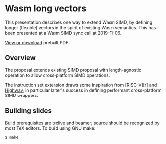 Wasm long vectors
=================

This presentation describes one way to extend Wasm SIMD, by defining longer
(flexible) vectors in the spirit of existing Wasm semantics. This has been
presented at a Wasm SIMD sync call at 2019-11-06.

[View or download][p] prebuilt PDF.

## Overview

The proposal extends existing SIMD proposal with length-agnostic operation to
allow cross-platform SIMD operations.

The instruction set extension draws some inspiration from [RISC-V][r] and
[Highway][h], in particular latter's success in defining performant
cross-platform SIMD wrappers.

## Building slides

Build prerequisites are texlive and beamer; source should be recognized by most
TeX editors. To build using GNU make:

```
$ make
```

[p]: https://penzn.github.io/wasm-long-vectors/
[h]: https://github.com/google/highway
